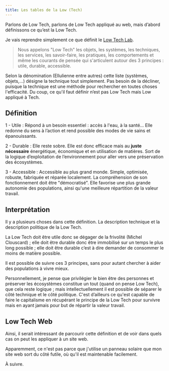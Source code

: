 ```yaml
---
title: Les tables de la Low (Tech)
---
```


Parlons de Low Tech, parlons de Low Tech appliqué au web, mais d’abord définissons ce qu’est la Low Tech.

Je vais reprendre simplement ce que définit le [Low Tech Lab](https://lowtechlab.org).

> Nous appelons "Low Tech" les objets, les systèmes, les techniques, les services, les savoir-faire, les pratiques, les comportements et même les courants de pensée qui s'articulent autour des 3 principes : utile, durable, accessible.

Selon la dénomination (Ellulienne entre autres) cette liste (systèmes, objets,…) désigne la technique tout simplement. Pas besoin de la décliner, puisque la technique est une méthode pour rechercher en toutes choses l'efficacité. Du coup, ce qu'il faut définir n’est pas Low Tech mais Low appliqué à Tech.

## Définition

1 - Utile
: Répond à un besoin essentiel : accès à l'eau, à la santé… Elle redonne du sens à l’action et rend possible des modes de vie sains et épanouissants.

2 - Durable
: Elle reste sobre. Elle est donc efficace mais au **juste nécessaire** énergétique, économique et en utilisation de matières. Sort de la logique d’exploitation de l’environnement pour aller vers une préservation des écosystèmes.

3 - Accessible
: Accessible au plus grand monde. Simple, optimisée, robuste, fabriquée et réparée localement. La compréhension de son fonctionnement doit être "démocratisé". Elle favorise une plus grande autonomie des populations, ainsi qu'une meilleure répartition de la valeur travail.

## Interprétation

Il y a plusieurs choses dans cette définition. La description technique et la description politique de la Low Tech.

La Low Tech doit être utile donc se dégager de la frivolité (Michel Clouscard) ; elle doit être durable donc être immobilisé sur un temps le plus long possible ; elle doit être durable c’est à dire demander de consommer le moins de matière possible.

Il est possible de suivre ces 3 principes, sans pour autant chercher à aider des populations à vivre mieux.

Personnellement, je pense que privilégier le bien être des personnes et préserver les écosystèmes constitue un tout (quand on pense Low Tech), que cela reste logique ; mais intellectuellement il est possible de séparer le côté technique et le côté politique. C'est d’ailleurs ce qu'est capable de faire le capitalisme en récupérant le principe de la Low Tech pour survivre mais en ayant jamais pour but de répartir la valeur travail.

## Low Tech Web

Ainsi, il serait intéressant de parcourir cette définition et de voir dans quels cas on peut les appliquer à un site web.

Apparemment, ce n'est pas parce que j'utilise un panneau solaire que mon site web sort du côté futile, où qu'il est maintenable facilement.

À suivre.
